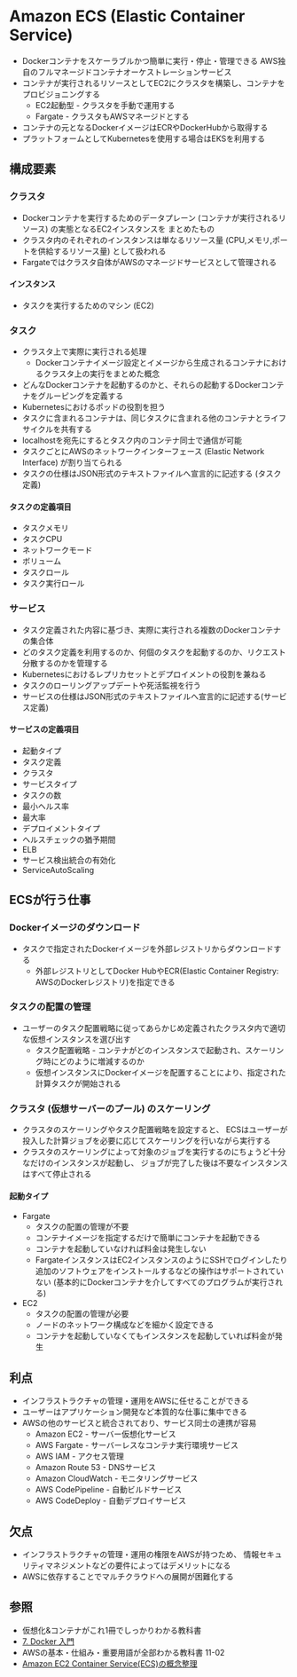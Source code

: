 # Amazon ECS (Elastic Container Service)
- Dockerコンテナをスケーラブルかつ簡単に実行・停止・管理できる
  AWS独自のフルマネージドコンテナオーケストレーションサービス
- コンテナが実行されるリソースとしてEC2にクラスタを構築し、コンテナをプロビジョニングする
  - EC2起動型 - クラスタを手動で運用する
  - Fargate - クラスタもAWSマネージドとする
- コンテナの元となるDockerイメージはECRやDockerHubから取得する
- プラットフォームとしてKubernetesを使用する場合はEKSを利用する

## 構成要素
### クラスタ
- Dockerコンテナを実行するためのデータプレーン (コンテナが実行されるリソース) の実態となるEC2インスタンスを
  まとめたもの
- クラスタ内のそれぞれのインスタンスは単なるリソース量 (CPU,メモリ,ポートを供給するリソース量) として扱われる
- Fargateではクラスタ自体がAWSのマネージドサービスとして管理される

#### インスタンス
- タスクを実行するためのマシン (EC2)

### タスク
- クラスタ上で実際に実行される処理
  - Dockerコンテナイメージ設定とイメージから生成されるコンテナにおけるクラスタ上の実行をまとめた概念
- どんなDockerコンテナを起動するのかと、それらの起動するDockerコンテナをグルーピングを定義する
- Kubernetesにおけるポッドの役割を担う
- タスクに含まれるコンテナは、同じタスクに含まれる他のコンテナとライフサイクルを共有する
- localhostを宛先にするとタスク内のコンテナ同士で通信が可能
- タスクごとにAWSのネットワークインターフェース (Elastic Network Interface) が割り当てられる
- タスクの仕様はJSON形式のテキストファイルへ宣言的に記述する (タスク定義)

#### タスクの定義項目
- タスクメモリ
- タスクCPU
- ネットワークモード
- ボリューム
- タスクロール
- タスク実行ロール

### サービス
- タスク定義された内容に基づき、実際に実行される複数のDockerコンテナの集合体
- どのタスク定義を利用するのか、何個のタスクを起動するのか、リクエスト分散するのかを管理する
- Kubernetesにおけるレプリカセットとデプロイメントの役割を兼ねる
- タスクのローリングアップデートや死活監視を行う
- サービスの仕様はJSON形式のテキストファイルへ宣言的に記述する(サービス定義)

#### サービスの定義項目
- 起動タイプ
- タスク定義
- クラスタ
- サービスタイプ
- タスクの数
- 最小ヘルス率
- 最大率
- デプロイメントタイプ
- ヘルスチェックの猶予期間
- ELB
- サービス検出統合の有効化
- ServiceAutoScaling

## ECSが行う仕事
### Dockerイメージのダウンロード
- タスクで指定されたDockerイメージを外部レジストリからダウンロードする
  - 外部レジストリとしてDocker HubやECR(Elastic Container Registry: AWSのDockerレジストリ)を指定できる

### タスクの配置の管理
- ユーザーのタスク配置戦略に従ってあらかじめ定義されたクラスタ内で適切な仮想インスタンスを選び出す
  - タスク配置戦略 - コンテナがどのインスタンスで起動され、スケーリング時にどのように増減するのか
  - 仮想インスタンスにDockerイメージを配置することにより、指定された計算タスクが開始される

### クラスタ (仮想サーバーのプール) のスケーリング
- クラスタのスケーリングやタスク配置戦略を設定すると、
  ECSはユーザーが投入した計算ジョブを必要に応じてスケーリングを行いながら実行する
- クラスタのスケーリングによって対象のジョブを実行するのにちょうど十分なだけのインスタンスが起動し、
  ジョブが完了した後は不要なインスタンスはすべて停止される

#### 起動タイプ
- Fargate
  - タスクの配置の管理が不要
  - コンテナイメージを指定するだけで簡単にコンテナを起動できる
  - コンテナを起動していなければ料金は発生しない
  - FargateインスタンスはEC2インスタンスのようにSSHでログインしたり
    追加のソフトウェアをインストールするなどの操作はサポートされていない
    (基本的にDockerコンテナを介してすべてのプログラムが実行される)
- EC2
  - タスクの配置の管理が必要
  - ノードのネットワーク構成などを細かく設定できる
  - コンテナを起動していなくてもインスタンスを起動していれば料金が発生

## 利点
- インフラストラクチャの管理・運用をAWSに任せることができる
- ユーザーはアプリケーション開発など本質的な仕事に集中できる
- AWSの他のサービスと統合されており、サービス同士の連携が容易
  - Amazon EC2 - サーバー仮想化サービス
  - AWS Fargate - サーバーレスなコンテナ実行環境サービス
  - AWS IAM - アクセス管理
  - Amazon Route 53 - DNSサービス
  - Amazon CloudWatch - モニタリングサービス
  - AWS CodePipeline - 自動ビルドサービス
  - AWS CodeDeploy - 自動デプロイサービス

## 欠点
- インフラストラクチャの管理・運用の権限をAWSが持つため、
  情報セキュリティマネジメントなどの要件によってはデメリットになる
- AWSに依存することでマルチクラウドへの展開が困難化する

## 参照
- 仮想化&コンテナがこれ1冊でしっかりわかる教科書
- [7. Docker 入門](https://tomomano.github.io/learn-aws-by-coding/#sec_docker_introduction)
- AWSの基本・仕組み・重要用語が全部わかる教科書 11-02
- [Amazon EC2 Container Service(ECS)の概念整理](https://qiita.com/NewGyu/items/9597ed2eda763bd504d7)
